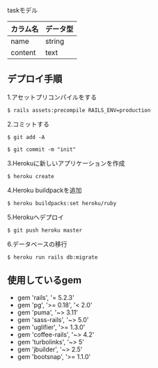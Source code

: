 
taskモデル

|  カラム名  |  データ型  |
| ---- | ---- |
|  name  |  string  |
|  content  |  text  |


## デプロイ手順

1.アセットプリコンパイルをする

`$ rails assets:precompile RAILS_ENV=production`

2.コミットする

`$ git add -A`

`$ git commit -m "init"`

3.Herokuに新しいアプリケーションを作成

`$ heroku create`

4.Heroku buildpackを追加

`$ heroku buildpacks:set heroku/ruby`

5.Herokuへデプロイ

`$ git push heroku master`

6.データベースの移行

`$ heroku run rails db:migrate`


## 使用しているgem

- gem 'rails', '= 5.2.3'
- gem 'pg', '>= 0.18', '< 2.0'
- gem 'puma', '~> 3.11'
- gem 'sass-rails', '~> 5.0'
- gem 'uglifier', '>= 1.3.0'
- gem 'coffee-rails', '~> 4.2'
- gem 'turbolinks', '~> 5'
- gem 'jbuilder', '~> 2.5'
- gem 'bootsnap', '>= 1.1.0'
